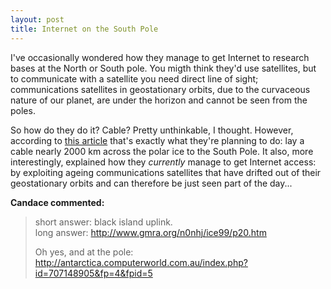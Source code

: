 ```yaml
---
layout: post
title: Internet on the South Pole
---
```


I've occasionally wondered how they manage to get Internet to research
bases at the North or South pole. You migth think they'd use
satellites, but to communicate with a satellite you need direct line
of sight; communications satellites in geostationary orbits, due to
the curvaceous nature of our planet, are under the horizon and cannot
be seen from the poles.

So how do they do it? Cable? Pretty unthinkable, I thought. However,
according to <a
href="http://news.bbc.co.uk/1/hi/sci/tech/2207259.stm">this
article</a> that's exactly what they're planning to do: lay a cable
nearly 2000 km across the polar ice to the South Pole. It also, more
interestingly, explained how they *currently* manage to get Internet
access: by exploiting ageing communications satellites that have
drifted out of their geostationary orbits and can therefore be just
seen part of the day...

**Candace commented:**

> short answer: black island uplink.<br/>
> long answer: <http://www.gmra.org/n0nhj/ice99/p20.htm>
>
> Oh yes, and at the pole: <br/>
> <http://antarctica.computerworld.com.au/index.php?id=707148905&fp=4&fpid=5>
